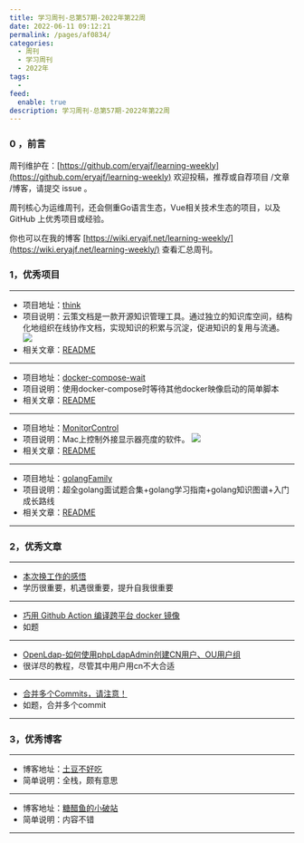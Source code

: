```yaml
---
title: 学习周刊-总第57期-2022年第22周
date: 2022-06-11 09:12:21
permalink: /pages/af0834/
categories:
  - 周刊
  - 学习周刊
  - 2022年
tags:
  -
feed:
  enable: true
description: 学习周刊-总第57期-2022年第22周
---
```


### 0 ，前言

周刊维护在：[https://github.com/eryajf/learning-weekly](https://github.com/eryajf/learning-weekly)  欢迎投稿，推荐或自荐项目 /文章 /博客，请提交 issue 。

周刊核心为运维周刊，还会侧重Go语言生态，Vue相关技术生态的项目，以及 GitHub 上优秀项目或经验。

你也可以在我的博客 [https://wiki.eryajf.net/learning-weekly/](https://wiki.eryajf.net/learning-weekly/) 查看汇总周刊。


### 1，优秀项目

---
- 项目地址：[think](https://github.com/fantasticit/think)
- 项目说明：云策文档是一款开源知识管理工具。通过独立的知识库空间，结构化地组织在线协作文档，实现知识的积累与沉淀，促进知识的复用与流通。
  ![](http://t.eryajf.net/imgs/2022/05/4834a35be03c892e.png)
- 相关文章：[README](https://github.com/fantasticit/think#readme)
---
- 项目地址：[docker-compose-wait](https://github.com/ufoscout/docker-compose-wait)
- 项目说明：使用docker-compose时等待其他docker映像启动的简单脚本
- 相关文章：[README](https://github.com/ufoscout/docker-compose-wait#readme)
---
- 项目地址：[MonitorControl](https://github.com/MonitorControl/MonitorControl)
- 项目说明：Mac上控制外接显示器亮度的软件。
  ![](http://t.eryajf.net/imgs/2022/05/8bcb161961df473f.png)
- 相关文章：[README](https://github.com/MonitorControl/MonitorControl#readme)
---
- 项目地址：[golangFamily](https://github.com/xiaobaiTech/golangFamily)
- 项目说明：超全golang面试题合集+golang学习指南+golang知识图谱+入门成长路线
- 相关文章：[README](https://github.com/xiaobaiTech/golangFamily#readme)
---

### 2，优秀文章

---
- [本次换工作的感悟](https://xuexb.com/post/2022-work.html)
- 学历很重要，机遇很重要，提升自我很重要
---
- [巧用 Github Action 编译跨平台 docker 镜像](https://expoli.tech/articles/2021/01/05/1609810735378.html)
- 如题
---
- [OpenLdap-如何使用phpLdapAdmin创建CN用户、OU用户组](https://blog.csdn.net/qq_35550345/article/details/120055127)
- 很详尽的教程，尽管其中用户用cn不大合适
---
- [合并多个Commits，请注意！](http://whatbeg.com/2017/04/01/combinecommits.html "合并多个Commits，请注意！")
- 如题，合并多个commit
---

### 3，优秀博客

---
- 博客地址：[土豆不好吃](https://dmesg.app/)
- 简单说明：全栈，颇有意思
---
- 博客地址：[糖醋鱼的小破站](https://expoli.tech/)
- 简单说明：内容不错
---

